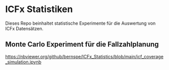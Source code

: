 # ICFx Statistiken
Dieses Repo beinhaltet statistische Experimente für die Auswertung von ICFx Datensätzen.

## Monte Carlo Experiment für die Fallzahlplanung
https://nbviewer.org/github/bernspe/ICFx_Statistics/blob/main/icf_coverage_simulation.ipynb